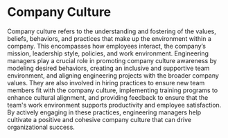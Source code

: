 # Company Culture

Company culture refers to the understanding and fostering of the values, beliefs, behaviors, and practices that make up the environment within a company. This encompasses how employees interact, the company’s mission, leadership style, policies, and work environment. Engineering managers play a crucial role in promoting company culture awareness by modeling desired behaviors, creating an inclusive and supportive team environment, and aligning engineering projects with the broader company values. They are also involved in hiring practices to ensure new team members fit with the company culture, implementing training programs to enhance cultural alignment, and providing feedback to ensure that the team's work environment supports productivity and employee satisfaction. By actively engaging in these practices, engineering managers help cultivate a positive and cohesive company culture that can drive organizational success.